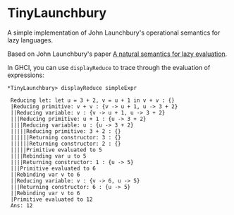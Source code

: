 # TinyLaunchbury
A simple implementation of John Launchbury's operational semantics for lazy languages.

Based on John Launchbury's paper [A natural semantics for lazy evaluation](https://pdfs.semanticscholar.org/5276/4f0b318fc02a1ab60144bfbbba698a705452.pdf).  

In GHCI, you can use `displayReduce` to trace through the evaluation of expressions:

    *TinyLaunchbury> displayReduce simpleExpr 

     Reducing let: let u = 3 + 2, v = u + 1 in v + v : {}
     |Reducing primitive: v + v : {v -> u + 1, u -> 3 + 2}
     ||Reducing variable: v : {v -> u + 1, u -> 3 + 2}
     |||Reducing primitive: u + 1 : {u -> 3 + 2}
     ||||Reducing variable: u : {u -> 3 + 2}
     |||||Reducing primitive: 3 + 2 : {}
     ||||||Returning constructor: 3 : {}
     ||||||Returning constructor: 2 : {}
     |||||Primitive evaluated to 5
     ||||Rebinding var u to 5
     ||||Returning constructor: 1 : {u -> 5}
     |||Primitive evaluated to 6 
     ||Rebinding var v to 6
     ||Reducing variable: v : {v -> 6, u -> 5}
     |||Returning constructor: 6 : {u -> 5}
     ||Rebinding var v to 6
     |Primitive evaluated to 12
     Ans: 12
